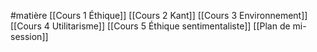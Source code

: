 #matière
[[Cours 1 Éthique]]
[[Cours 2 Kant]]
[[Cours 3 Environnement]]
[[Cours 4 Utilitarisme]]
[[Cours 5 Éthique sentimentaliste]]
[[Plan de mi-session]]